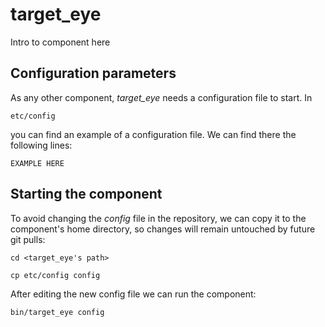 # target_eye
Intro to component here


## Configuration parameters
As any other component, *target_eye* needs a configuration file to start. In
```
etc/config
```
you can find an example of a configuration file. We can find there the following lines:
```
EXAMPLE HERE
```

## Starting the component
To avoid changing the *config* file in the repository, we can copy it to the component's home directory, so changes will remain untouched by future git pulls:

```
cd <target_eye's path> 
```
```
cp etc/config config
```

After editing the new config file we can run the component:

```
bin/target_eye config
```
